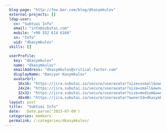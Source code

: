 ```yaml
---
  blog-page: "http://foo.bar.com/blog/dkasymkulov"
  external-projects: []
  ldap-user: 
    cn: "Subtuai Info"
    email: "info@subutai.com"
    mobile: "+90 552 614 6168"
    sn: "Info"
    uid: "dkasymkulov"
  skills: []

  userProfile: 
    key: "dkasymkulov"
    name: "dkasymkulov"
    emailAddress: "dkasymkulov@critical-factor.com"
    displayName: "Daniyar Kasymkulov"
    avatarUrl: 
      16x16: "https://jira.subutai.io/secure/useravatar?size=xsmall&ownerId=dkasymkulov&avatarId=11405"
      24x24: "https://jira.subutai.io/secure/useravatar?size=small&ownerId=dkasymkulov&avatarId=11405"
      32x32: "https://jira.subutai.io/secure/useravatar?size=medium&ownerId=dkasymkulov&avatarId=11405"
      48x48: "https://jira.subutai.io/secure/useravatar?ownerId=dkasymkulov&avatarId=11405"
  layout: post
  title:  "Subtuai Info"
  date:   Date.parse('2015-07-09')
  categories: members
  permalink: /:categories/dkasymkulov/
---
```

